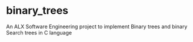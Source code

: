 # binary_trees
An ALX Software Engineering project to implement Binary trees and binary Search trees in C language
